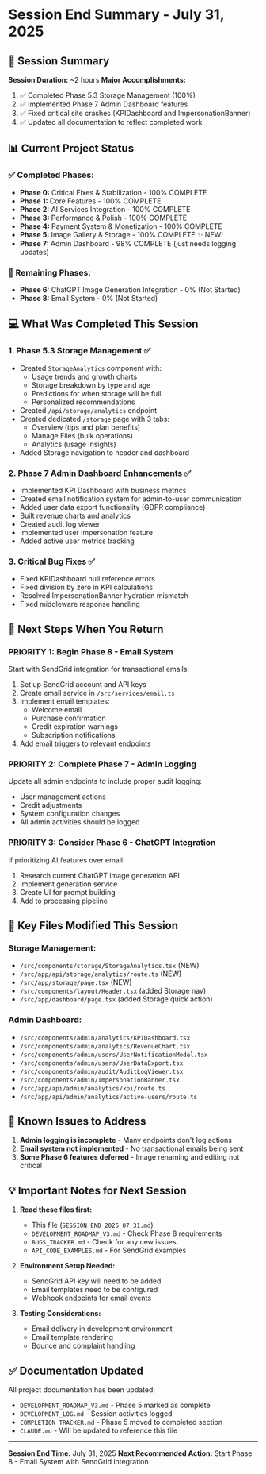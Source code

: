 # Session End Summary - July 31, 2025

## 🎯 Session Summary

**Session Duration:** ~2 hours
**Major Accomplishments:**

1. ✅ Completed Phase 5.3 Storage Management (100%)
2. ✅ Implemented Phase 7 Admin Dashboard features
3. ✅ Fixed critical site crashes (KPIDashboard and ImpersonationBanner)
4. ✅ Updated all documentation to reflect completed work

## 📊 Current Project Status

### ✅ Completed Phases:

- **Phase 0:** Critical Fixes & Stabilization - 100% COMPLETE
- **Phase 1:** Core Features - 100% COMPLETE
- **Phase 2:** AI Services Integration - 100% COMPLETE
- **Phase 3:** Performance & Polish - 100% COMPLETE
- **Phase 4:** Payment System & Monetization - 100% COMPLETE
- **Phase 5:** Image Gallery & Storage - 100% COMPLETE ✨ NEW!
- **Phase 7:** Admin Dashboard - 98% COMPLETE (just needs logging updates)

### 🚧 Remaining Phases:

- **Phase 6:** ChatGPT Image Generation Integration - 0% (Not Started)
- **Phase 8:** Email System - 0% (Not Started)

## 💻 What Was Completed This Session

### 1. **Phase 5.3 Storage Management** ✅

- Created `StorageAnalytics` component with:
  - Usage trends and growth charts
  - Storage breakdown by type and age
  - Predictions for when storage will be full
  - Personalized recommendations
- Created `/api/storage/analytics` endpoint
- Created dedicated `/storage` page with 3 tabs:
  - Overview (tips and plan benefits)
  - Manage Files (bulk operations)
  - Analytics (usage insights)
- Added Storage navigation to header and dashboard

### 2. **Phase 7 Admin Dashboard Enhancements** ✅

- Implemented KPI Dashboard with business metrics
- Created email notification system for admin-to-user communication
- Added user data export functionality (GDPR compliance)
- Built revenue charts and analytics
- Created audit log viewer
- Implemented user impersonation feature
- Added active user metrics tracking

### 3. **Critical Bug Fixes** ✅

- Fixed KPIDashboard null reference errors
- Fixed division by zero in KPI calculations
- Resolved ImpersonationBanner hydration mismatch
- Fixed middleware response handling

## 🔄 Next Steps When You Return

### **PRIORITY 1: Begin Phase 8 - Email System**

Start with SendGrid integration for transactional emails:

1. Set up SendGrid account and API keys
2. Create email service in `/src/services/email.ts`
3. Implement email templates:
   - Welcome email
   - Purchase confirmation
   - Credit expiration warnings
   - Subscription notifications
4. Add email triggers to relevant endpoints

### **PRIORITY 2: Complete Phase 7 - Admin Logging**

Update all admin endpoints to include proper audit logging:

- User management actions
- Credit adjustments
- System configuration changes
- All admin activities should be logged

### **PRIORITY 3: Consider Phase 6 - ChatGPT Integration**

If prioritizing AI features over email:

1. Research current ChatGPT image generation API
2. Implement generation service
3. Create UI for prompt building
4. Add to processing pipeline

## 📁 Key Files Modified This Session

### Storage Management:

- `/src/components/storage/StorageAnalytics.tsx` (NEW)
- `/src/app/api/storage/analytics/route.ts` (NEW)
- `/src/app/storage/page.tsx` (NEW)
- `/src/components/layout/Header.tsx` (added Storage nav)
- `/src/app/dashboard/page.tsx` (added Storage quick action)

### Admin Dashboard:

- `/src/components/admin/analytics/KPIDashboard.tsx`
- `/src/components/admin/analytics/RevenueChart.tsx`
- `/src/components/admin/users/UserNotificationModal.tsx`
- `/src/components/admin/users/UserDataExport.tsx`
- `/src/components/admin/audit/AuditLogViewer.tsx`
- `/src/components/admin/ImpersonationBanner.tsx`
- `/src/app/api/admin/analytics/kpi/route.ts`
- `/src/app/api/admin/analytics/active-users/route.ts`

## 🐛 Known Issues to Address

1. **Admin logging is incomplete** - Many endpoints don't log actions
2. **Email system not implemented** - No transactional emails being sent
3. **Some Phase 6 features deferred** - Image renaming and editing not critical

## 💡 Important Notes for Next Session

1. **Read these files first:**
   - This file (`SESSION_END_2025_07_31.md`)
   - `DEVELOPMENT_ROADMAP_V3.md` - Check Phase 8 requirements
   - `BUGS_TRACKER.md` - Check for any new issues
   - `API_CODE_EXAMPLES.md` - For SendGrid examples

2. **Environment Setup Needed:**
   - SendGrid API key will need to be added
   - Email templates need to be configured
   - Webhook endpoints for email events

3. **Testing Considerations:**
   - Email delivery in development environment
   - Email template rendering
   - Bounce and complaint handling

## ✅ Documentation Updated

All project documentation has been updated:

- `DEVELOPMENT_ROADMAP_V3.md` - Phase 5 marked as complete
- `DEVELOPMENT_LOG.md` - Session activities logged
- `COMPLETION_TRACKER.md` - Phase 5 moved to completed section
- `CLAUDE.md` - Will be updated to reference this file

---

**Session End Time:** July 31, 2025
**Next Recommended Action:** Start Phase 8 - Email System with SendGrid integration
